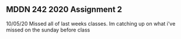 ## MDDN 242 2020 Assignment 2

10/05/20
Missed all of last weeks classes. Im catching up on what i've missed on the sunday before class 
